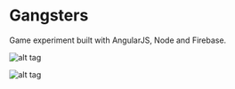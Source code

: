 Gangsters
=========

Game experiment built with AngularJS, Node and Firebase.


![alt tag](https://i.cloudup.com/D1PXYEUBMG.png)

![alt tag](https://i.cloudup.com/twnhGeioTo.png)

